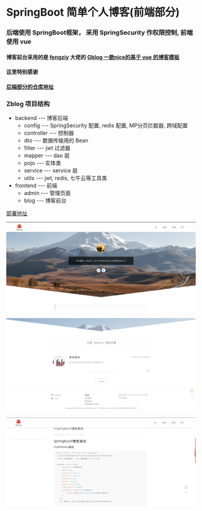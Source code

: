 # SpringBoot 简单个人博客(前端部分)

### 后端使用 SpringBoot框架， 采用 SpringSecurity 作权限控制, 前端使用 vue

#### 博客前台采用的是 [fengziy](https://gitee.com/fengziy) 大佬的 [Gblog 一款nice的基于 vue 的博客模板](https://gitee.com/fengziy/Gblog.git) 
#### 这里特别感谢

#### [后端部分的仓库地址](https://github.com/JustDoIt0910/ZBlog)

### Zblog 项目结构
- backend  --- 博客后端
    - config --- SpringSecurity 配置, redis 配置, MP分页拦截器, 跨域配置
    - controller --- 控制器
    - dto --- 数据传输用的 Bean
    - filter --- jwt 过滤器
    - mapper --- dao 层
    - pojo --- 实体类
    - service --- service 层
    - utils --- jwt, redis, 七牛云等工具类
- frontend --- 前端
    - admin --- 管理页面
    - blog --- 博客前台

[部署地址](http://asilentboy.cn)

![img1](https://github.com/JustDoIt0910/MarkDownPictures/blob/main/zblog1.jpg)

![img2](https://github.com/JustDoIt0910/MarkDownPictures/blob/main/zblog2.jpg)

![img3](https://github.com/JustDoIt0910/MarkDownPictures/blob/main/zblog3.jpg)